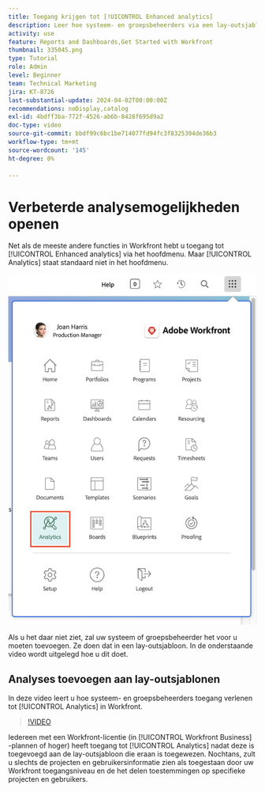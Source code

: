 ```yaml
---
title: Toegang krijgen tot [!UICONTROL Enhanced analytics]
description: Leer hoe systeem- en groepsbeheerders via een lay-outsjabloon toegang verlenen tot [!UICONTROL Enhanced analytics] .
activity: use
feature: Reports and Dashboards,Get Started with Workfront
thumbnail: 335045.png
type: Tutorial
role: Admin
level: Beginner
team: Technical Marketing
jira: KT-8726
last-substantial-update: 2024-04-02T00:00:00Z
recommendations: noDisplay,catalog
exl-id: 4bdff3ba-772f-4526-ab6b-8428f695d9a2
doc-type: video
source-git-commit: bbdf99c6bc1be714077fd94fc3f8325394de36b3
workflow-type: tm+mt
source-wordcount: '145'
ht-degree: 0%

---
```



# Verbeterde analysemogelijkheden openen

Net als de meeste andere functies in Workfront hebt u toegang tot [!UICONTROL Enhanced analytics] via het hoofdmenu. Maar [!UICONTROL Analytics] staat standaard niet in het hoofdmenu.

![ Een afbeelding van het hoofdmenu ](assets/analytics-on-main-menu.png)

Als u het daar niet ziet, zal uw systeem of groepsbeheerder het voor u moeten toevoegen. Ze doen dat in een lay-outsjabloon. In de onderstaande video wordt uitgelegd hoe u dit doet.


## Analyses toevoegen aan lay-outsjablonen

In deze video leert u hoe systeem- en groepsbeheerders toegang verlenen tot [!UICONTROL Analytics] in Workfront.


>[!VIDEO](https://video.tv.adobe.com/v/335045/?quality=12&learn=on&enablevpops=1)

Iedereen met een Workfront-licentie (in [!UICONTROL Workfront Business] -plannen of hoger) heeft toegang tot [!UICONTROL Analytics] nadat deze is toegevoegd aan de lay-outsjabloon die eraan is toegewezen. Nochtans, zult u slechts de projecten en gebruikersinformatie zien als toegestaan door uw Workfront toegangsniveau en de het delen toestemmingen op specifieke projecten en gebruikers.
